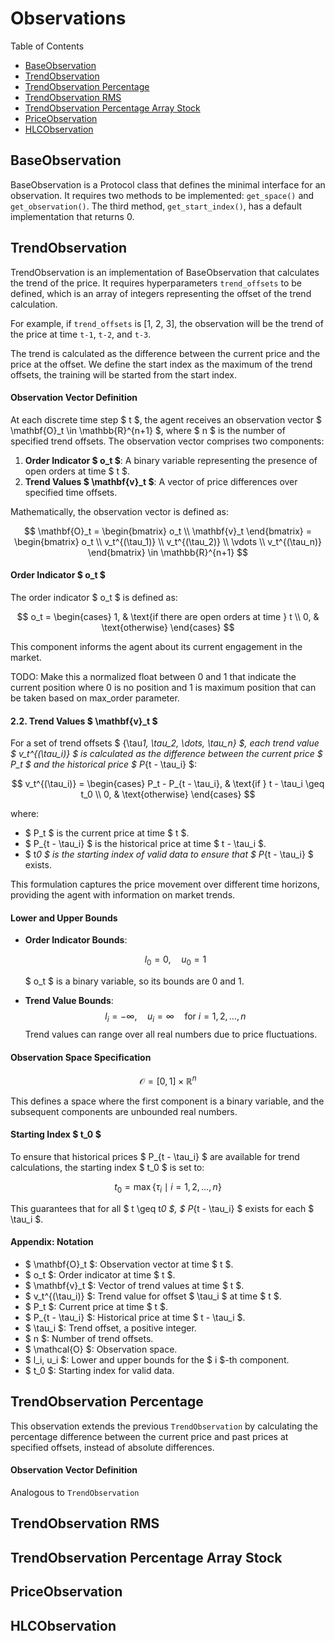 # Observations

Table of Contents

- [BaseObservation](#baseobservation)
- [TrendObservation](#trendobservation)
- [TrendObservation Percentage](#trendobservation-percentage)
- [TrendObservation RMS](#trendobservation-rms)
- [TrendObservation Percentage Array Stock](#trendobservation-percentage-array-stock)
- [PriceObservation](#priceobservation)
- [HLCObservation](#hlcobservation)

## BaseObservation

BaseObservation is a Protocol class that defines the minimal interface for an observation. It requires two methods to be implemented: `get_space()` and `get_observation()`. The third method, `get_start_index()`, has a default implementation that returns 0.

## TrendObservation

TrendObservation is an implementation of BaseObservation that calculates the trend of the price. It requires hyperparameters `trend_offsets` to be defined, which is an array of integers representing the offset of the trend calculation.

For example, if `trend_offsets` is [1, 2, 3], the observation will be the trend of the price at time `t-1`, `t-2`, and `t-3`.

The trend is calculated as the difference between the current price and the price at the offset. We define the start index as the maximum of the trend offsets, the training will be started from the start index.

#### Observation Vector Definition

At each discrete time step $ t $, the agent receives an observation vector $ \mathbf{O}\_t \in \mathbb{R}^{n+1} $, where $ n $ is the number of specified trend offsets. The observation vector comprises two components:

1. **Order Indicator $ o_t $**: A binary variable representing the presence of open orders at time $ t $.
2. **Trend Values $ \mathbf{v}\_t $**: A vector of price differences over specified time offsets.

Mathematically, the observation vector is defined as:

$$
\mathbf{O}_t = \begin{bmatrix}
o_t \\
\mathbf{v}_t
\end{bmatrix}
= \begin{bmatrix}
o_t \\
v_t^{(\tau_1)} \\
v_t^{(\tau_2)} \\
\vdots \\
v_t^{(\tau_n)}
\end{bmatrix}
\in \mathbb{R}^{n+1}
$$

#### Order Indicator $ o_t $

The order indicator $ o_t $ is defined as:

$$
o_t = \begin{cases}
1, & \text{if there are open orders at time } t \\
0, & \text{otherwise}
\end{cases}
$$

This component informs the agent about its current engagement in the market.

TODO: Make this a normalized float between 0 and 1 that indicate the current position where 0 is no position and 1 is maximum position that can be taken based on max_order parameter.

#### 2.2. Trend Values $ \mathbf{v}\_t $

For a set of trend offsets $ \{\tau*1, \tau_2, \dots, \tau_n\} $, each trend value $ v_t^{(\tau_i)} $ is calculated as the difference between the current price $ P_t $ and the historical price $ P*{t - \tau_i} $:

$$
v_t^{(\tau_i)} = \begin{cases}
P_t - P_{t - \tau_i}, & \text{if } t - \tau_i \geq t_0 \\
0, & \text{otherwise}
\end{cases}
$$

where:

- $ P_t $ is the current price at time $ t $.
- $ P\_{t - \tau_i} $ is the historical price at time $ t - \tau_i $.
- $ t*0 $ is the starting index of valid data to ensure that $ P*{t - \tau_i} $ exists.

This formulation captures the price movement over different time horizons, providing the agent with information on market trends.

#### Lower and Upper Bounds

- **Order Indicator Bounds**:

  $$
  l_0 = 0, \quad u_0 = 1
  $$

  $ o_t $ is a binary variable, so its bounds are 0 and 1.

- **Trend Value Bounds**:
  $$
  l_i = -\infty, \quad u_i = \infty \quad \text{for } i = 1, 2, \dots, n
  $$
  Trend values can range over all real numbers due to price fluctuations.

#### Observation Space Specification

$$
\mathcal{O} = [0, 1] \times \mathbb{R}^n
$$

This defines a space where the first component is a binary variable, and the subsequent components are unbounded real numbers.

#### Starting Index $ t_0 $

To ensure that historical prices $ P\_{t - \tau_i} $ are available for trend calculations, the starting index $ t_0 $ is set to:

$$
t_0 = \max\{\tau_i \mid i = 1, 2, \dots, n\}
$$

This guarantees that for all $ t \geq t*0 $, $ P*{t - \tau_i} $ exists for each $ \tau_i $.

#### Appendix: Notation

- $ \mathbf{O}\_t $: Observation vector at time $ t $.
- $ o_t $: Order indicator at time $ t $.
- $ \mathbf{v}\_t $: Vector of trend values at time $ t $.
- $ v_t^{(\tau_i)} $: Trend value for offset $ \tau_i $ at time $ t $.
- $ P_t $: Current price at time $ t $.
- $ P\_{t - \tau_i} $: Historical price at time $ t - \tau_i $.
- $ \tau_i $: Trend offset, a positive integer.
- $ n $: Number of trend offsets.
- $ \mathcal{O} $: Observation space.
- $ l_i, u_i $: Lower and upper bounds for the $ i $-th component.
- $ t_0 $: Starting index for valid data.

## TrendObservation Percentage

This observation extends the previous `TrendObservation` by calculating the percentage difference between the current price and past prices at specified offsets, instead of absolute differences.

#### Observation Vector Definition

Analogous to `TrendObservation`

## TrendObservation RMS

## TrendObservation Percentage Array Stock

## PriceObservation

## HLCObservation
